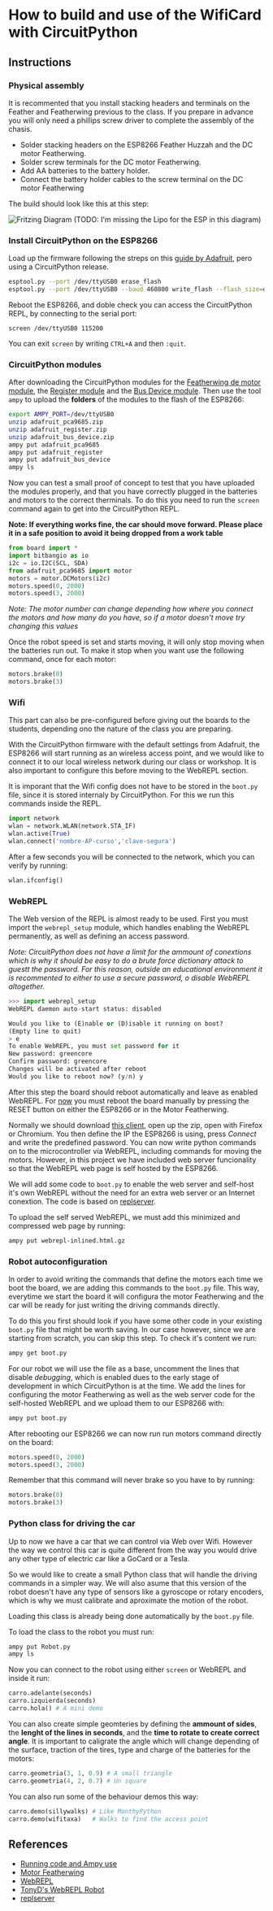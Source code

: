 # How to build and use of the WifiCard with CircuitPython

## Instructions
### Physical assembly

It is recommented that you install stacking headers and terminals on the Feather and Featherwing previous to the class. If you prepare in advance you will only need a phillips screw driver to complete the assembly of the chasis.

- Solder stacking headers on the ESP8266 Feather Huzzah and the DC motor Featherwing.
- Solder screw terminals for the DC motor Featherwing.
- Add AA batteries to the battery holder.
- Connect the battery holder cables to the screw terminal on the DC motor Featherwing

The build should look like this at this step:

![Fritzing Diagram](https://github.com/fede2cr/CircuitPython_WifiCar/blob/master/doc/Diagrama%20conexiones%20-%20Wifi%20Car.png)
(TODO: I'm missing the Lipo for the ESP in this diagram)

### Install CircuitPython on the ESP8266

Load up the firmware following the streps on this [guide by Adafruit](https://learn.adafruit.com/micropython-basics-how-to-load-micropython-on-a-board/?view=all#esp8266), pero using a CircuitPython release.

```bash
esptool.py --port /dev/ttyUSB0 erase_flash
esptool.py --port /dev/ttyUSB0 --baud 460800 write_flash --flash_size=detect 0 adafruit-circuitpython-feather_huzzah-0.9.1.bin
```
Reboot the ESP8266, and doble check you can access the CircuitPython REPL, by connecting to the serial port:
```
screen /dev/ttyUSB0 115200
```
You can exit `screen` by writing ``CTRL+A`` and then ``:quit``.

### CircuitPython modules

After downloading the CircuitPython modules for the [Featherwing de motor module](https://github.com/adafruit/Adafruit_CircuitPython_PCA9685/releases), the [Register module](https://github.com/adafruit/Adafruit_CircuitPython_Register/releases) and the [Bus Device module](https://github.com/adafruit/Adafruit_CircuitPython_BusDevice/releases). Then use the tool ``ampy`` to upload the **folders** of the modules to the flash of the ESP8266:

```bash
export AMPY_PORT=/dev/ttyUSB0
unzip adafruit_pca9685.zip
unzip adafruit_register.zip
unzip adafruit_bus_device.zip
ampy put adafruit_pca9685
ampy put adafruit_register
ampy put adafruit_bus_device
ampy ls
```
Now you can test a small proof of concept to test that you have uploaded the modules properly, and that you have correctly plugged in the batteries and motors to the correct therminals. To do this you need to run the `screen` command again to get into the CircuitPython REPL.

**Note: If everything works fine, the car should move forward. Please place it in a safe position to avoid it being dropped from a work table**

```python
from board import *
import bitbangio as io
i2c = io.I2C(SCL, SDA)
from adafruit_pca9685 import motor
motors = motor.DCMotors(i2c)
motors.speed(0, 2000)
motors.speed(3, 2000)
```
*Note: The motor number can change depending how where you connect the motors and how many do you have, so if a motor doesn't move try changing this values*

Once the robot speed is set and starts moving, it will only stop moving when the batteries run out. To make it stop when you want use the following command, once for each motor:
```python
motors.brake(0)
motors.brake(3)
```

### Wifi
This part can also be pre-configured before giving out the boards to the students, depending ono the nature of the class you are preparing.

With the CircuitPython firmware with the default settings from Adafruit, the ESP8266 will start running as an wireless access point, and we would like to connect it to our local wireless network during our class or workshop. It is also important to configure this before moving to the WebREPL section.

It is imporant that the Wifi config does not have to be stored in the `boot.py` file, since it is stored internaly by CircuitPython. For this we run this commands inside the REPL.

```python
import network
wlan = network.WLAN(network.STA_IF)
wlan.active(True)
wlan.connect('nombre-AP-curso','clave-segura')
```
After a few seconds you will be connected to the network, which you can verify by running:
```python
wlan.ifconfig()
```

### WebREPL
The Web version of the REPL is almost ready to be used. First you must import the  `webrepl_setup` module, which handles enabling the WebREPL permanently, as well as defining an access  password.

*Note: CircuitPython does not have a limit for the ammount of conextions which is why it should be easy to do a brute force dictionary attack to guestt the password. For this reason, outside an educational environment it is recommented to either to use a secure password, o disable WebREPL altogether.*


```python
>>> import webrepl_setup
WebREPL daemon auto-start status: disabled

Would you like to (E)nable or (D)isable it running on boot?
(Empty line to quit)
> e
To enable WebREPL, you must set password for it
New password: greencore
Confirm password: greencore
Changes will be activated after reboot
Would you like to reboot now? (y/n) y

```

After this step the board should reboot automatically and leave as enabled WebREPL. For  [now](https://github.com/adafruit/circuitpython/issues/98) you must reboot the board manually by pressing the RESET button on either the ESP8266 or in the Motor Featherwing.

Normally we should download [this client](https://github.com/micropython/webrepl/archive/master.zip), open up the zip, open with Firefox or Chromium. You then define the IP the ESP8266 is using, press *Connect* and write the predefined password. You can now write python commands on to the microcontroller vía WebREPL, including commands for moving the motors. However, in this project we have included web server funcionality so that the WebREPL web page is self hosted by the ESP8266.

We will add some code to `boot.py` to enable the web server and self-host it's own WebREPL without the need for an extra web server or an Internet conextion. The code is based on  [replserver](https://github.com/ShrimpingIt/cockle/blob/master/replserver/).

To upload the self served WebREPL, we must add this minimized and compressed web page by running:
```bash
ampy put webrepl-inlined.html.gz
```

### Robot autoconfiguration

In order to avoid writing the commands that define the motors each time we boot the board, we are adding this commands to the `boot.py` file. This way, everytime we start the board it will configura the motor Featherwing and the car will be ready for just writing the driving commands directly.

To do this you first should look if you have some other code in your existing `boot.py` file that might be worth saving. In our case however, since we are starting from scratch, you can skip this step. To check it's content we run:
```bash
ampy get boot.py
```
For our robot we will use the file as a base, uncomment the lines that disable *debugging*, which is enabled dues to the early stage of development in which CircuitPython is at the time.
We add the lines for configuring the motor Featherwing as well as the web server code for the self-hosted WebREPL and we upload them to our ESP8266 with:
```bash
ampy put boot.py
```

After rebooting our ESP8266 we can now run run motors command directly on the board:
```python
motors.speed(0, 2000)
motors.speed(3, 2000)
```
Remember that this command will never brake so you have to by running:

```python
motors.brake(0)
motors.brake(3)
```

### Python class for driving the car

Up to now we have a car that we can control via Web over Wifi. However the way we control this car is quite different from the way you would drive any other type of electric car like a GoCard or a Tesla.

So we would like to create a small Python class that will handle the driving commands in a simpler way. We will also asume that this version of the robot doesn't have any type of sensors like a gyroscope or rotary encoders, which is why we must calibrate and aproximate the motion of the robot.

Loading this class is already being done automatically by the `boot.py` file.

To load the class to the robot you must run:
```bash
ampy put Robot.py
ampy ls
```
Now you can connect to the robot using either `screen` or WebREPL and inside it run:

```python
carro.adelante(seconds)
carro.izquierda(seconds)
carro.hola() # A mini demo
```

You can also create simple geomteries by defining the **ammount of sides**, the **lenght of the lines in seconds**, and the **time to rotate to create correct angle**. It is important to caligrate the angle which will change depending of the surface, traction of the tires, type and charge of the batteries for the motors:
```python
carro.geometria(3, 1, 0.9) # A small triangle
carro.geometria(4, 2, 0.7) # Un square
```

You can also run some of the behaviour demos this way:
```python
carro.demo(sillywalks) # Like MonthyPython
carro.demo(wifitaxa)   # Walks to find the access point
```

## References
- [Running code and Ampy use](https://learn.adafruit.com/micropython-basics-load-files-and-run-code/?view=all)
- [Motor Featherwing](https://learn.adafruit.com/micropython-hardware-pca9685-dc-motor-and-stepper-driver/?view=all)
- [WebREPL](https://learn.adafruit.com/micropython-basics-esp8266-webrepl/?view=all)
- [TonyD's WebREPL Robot](https://www.youtube.com/watch?v=hOwReBsHq7g)
- [replserver](https://github.com/ShrimpingIt/cockle/blob/master/replserver/)
